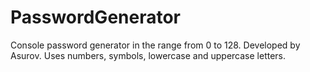 # PasswordGenerator
Console password generator in the range from 0 to 128. Developed by Asurov. Uses numbers, symbols, lowercase and uppercase letters.

